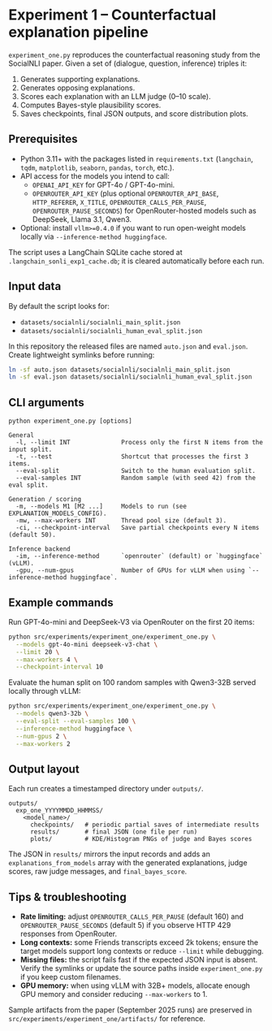 # Experiment 1 – Counterfactual explanation pipeline

`experiment_one.py` reproduces the counterfactual reasoning study from the SocialNLI paper. Given a set of (dialogue, question, inference) triples it:
1. Generates supporting explanations.
2. Generates opposing explanations.
3. Scores each explanation with an LLM judge (0–10 scale).
4. Computes Bayes-style plausibility scores.
5. Saves checkpoints, final JSON outputs, and score distribution plots.

## Prerequisites
- Python 3.11+ with the packages listed in `requirements.txt` (`langchain`, `tqdm`, `matplotlib`, `seaborn`, `pandas`, `torch`, etc.).
- API access for the models you intend to call:
  - `OPENAI_API_KEY` for GPT-4o / GPT-4o-mini.
  - `OPENROUTER_API_KEY` (plus optional `OPENROUTER_API_BASE`, `HTTP_REFERER`, `X_TITLE`, `OPENROUTER_CALLS_PER_PAUSE`, `OPENROUTER_PAUSE_SECONDS`) for OpenRouter-hosted models such as DeepSeek, Llama 3.1, Qwen3.
- Optional: install `vllm>=0.4.0` if you want to run open-weight models locally via `--inference-method huggingface`.

The script uses a LangChain SQLite cache stored at `.langchain_sonli_exp1_cache.db`; it is cleared automatically before each run.

## Input data
By default the script looks for:
- `datasets/socialnli/socialnli_main_split.json`
- `datasets/socialnli/socialnli_human_eval_split.json`

In this repository the released files are named `auto.json` and `eval.json`. Create lightweight symlinks before running:
```bash
ln -sf auto.json datasets/socialnli/socialnli_main_split.json
ln -sf eval.json datasets/socialnli/socialnli_human_eval_split.json
```

## CLI arguments
```
python experiment_one.py [options]

General
  -l, --limit INT              Process only the first N items from the input split.
  -t, --test                   Shortcut that processes the first 3 items.
  --eval-split                 Switch to the human evaluation split.
  --eval-samples INT           Random sample (with seed 42) from the eval split.

Generation / scoring
  -m, --models M1 [M2 ...]     Models to run (see EXPLANATION_MODELS_CONFIG).
  -mw, --max-workers INT       Thread pool size (default 3).
  -ci, --checkpoint-interval   Save partial checkpoints every N items (default 50).

Inference backend
  -im, --inference-method      `openrouter` (default) or `huggingface` (vLLM).
  -gpu, --num-gpus             Number of GPUs for vLLM when using `--inference-method huggingface`.
```

## Example commands
Run GPT-4o-mini and DeepSeek-V3 via OpenRouter on the first 20 items:
```bash
python src/experiments/experiment_one/experiment_one.py \
  --models gpt-4o-mini deepseek-v3-chat \
  --limit 20 \
  --max-workers 4 \
  --checkpoint-interval 10
```

Evaluate the human split on 100 random samples with Qwen3-32B served locally through vLLM:
```bash
python src/experiments/experiment_one/experiment_one.py \
  --models qwen3-32b \
  --eval-split --eval-samples 100 \
  --inference-method huggingface \
  --num-gpus 2 \
  --max-workers 2
```

## Output layout
Each run creates a timestamped directory under `outputs/`.
```
outputs/
  exp_one_YYYYMMDD_HHMMSS/
    <model_name>/
      checkpoints/   # periodic partial saves of intermediate results
      results/       # final JSON (one file per run)
      plots/         # KDE/Histogram PNGs of judge and Bayes scores
```
The JSON in `results/` mirrors the input records and adds an `explanations_from_models` array with the generated explanations, judge scores, raw judge messages, and `final_bayes_score`.

## Tips & troubleshooting
- **Rate limiting:** adjust `OPENROUTER_CALLS_PER_PAUSE` (default 160) and `OPENROUTER_PAUSE_SECONDS` (default 5) if you observe HTTP 429 responses from OpenRouter.
- **Long contexts:** some Friends transcripts exceed 2k tokens; ensure the target models support long contexts or reduce `--limit` while debugging.
- **Missing files:** the script fails fast if the expected JSON input is absent. Verify the symlinks or update the source paths inside `experiment_one.py` if you keep custom filenames.
- **GPU memory:** when using vLLM with 32B+ models, allocate enough GPU memory and consider reducing `--max-workers` to 1.

Sample artifacts from the paper (September 2025 runs) are preserved in `src/experiments/experiment_one/artifacts/` for reference.
